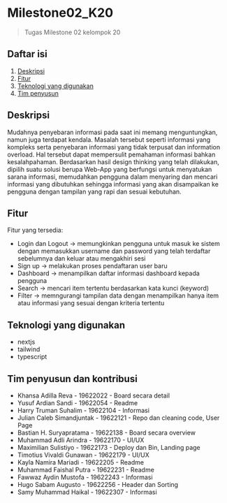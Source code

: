 # Milestone02_K20
> Tugas Milestone 02 kelompok 20

## Daftar isi
1. [Deskripsi](#Deskripsi)
2. [Fitur](#Fitur)
3. [Teknologi yang digunakan](#Teknologi-yang-digunakan)
4. [Tim penyusun](#Tim-penyusun)

## Deskripsi
Mudahnya penyebaran informasi pada saat ini memang menguntungkan, namun juga terdapat kendala. Masalah tersebut seperti informasi yang kompleks serta penyebaran informasi yang tidak terpusat dan information overload. Hal tersebut dapat mempersulit pemahaman informasi bahkan kesalahpahaman. Berdasarkan hasil design thinking yang telah dilakukan, dipilih suatu solusi berupa Web-App yang berfungsi untuk menyatukan sarana informasi, memudahkan pengguna dalam menyaring dan mencari informasi yang dibutuhkan sehingga informasi yang akan disampaikan ke pengguna dengan tampilan yang rapi dan sesuai kebutuhan.

## Fitur
Fitur yang tersedia:
- Login dan Logout -> memungkinkan pengguna untuk masuk ke sistem dengan memasukkan username dan password yang telah terdaftar sebelumnya dan keluar atau mengakhiri sesi
- Sign up -> melakukan proses pendaftaran user baru
- Dashboard -> menampilkan daftar informasi dashboard kepada pengguna
- Search -> mencari item tertentu berdasarkan kata kunci (keyword)
- Filter -> memngurangi tampilan data dengan menampilkan hanya item atau informasi yang sesuai dengan kriteria tertentu

## Teknologi yang digunakan
- nextjs 
- tailwind
- typescript

## Tim penyusun dan kontribusi
- Khansa Adilla Reva - 19622022 - Board secara detail
- Yusuf Ardian Sandi - 19622054 - Readme
- Harry Truman Suhalim - 19622104 - Informasi
- Julian Caleb Simandjuntak - 19622121 - Repo dan cleaning code, User Page
- Bastian H. Suryapratama - 19622138 - Board secara overview
- Muhammad Adli Arindra - 19622170 - UI/UX
- Maximilian Sulistiyo - 19622173 - Deploy dan Bin, Landing page
- Timotius Vivaldi Gunawan - 19622179 - UI/UX
- Kayla Namira Mariadi - 19622205 - Readme
- Muhammad Faishal Putra - 19622231 - Readme
- Fawwaz Aydin Mustofa - 19622243 - Informasi
- Hugo Sabam Augusto - 19622256 - Header dan Sorting
- Samy Muhammad Haikal - 19622307 - Informasi
